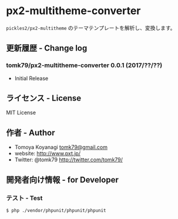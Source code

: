 # px2-multitheme-converter

`pickles2/px2-multitheme` のテーマテンプレートを解析し、変換します。

## 更新履歴 - Change log

### tomk79/px2-multitheme-converter 0.0.1 (2017/??/??)

- Initial Release


## ライセンス - License

MIT License


## 作者 - Author

- Tomoya Koyanagi <tomk79@gmail.com>
- website: <http://www.pxt.jp/>
- Twitter: @tomk79 <http://twitter.com/tomk79/>


## 開発者向け情報 - for Developer

### テスト - Test

```
$ php ./vendor/phpunit/phpunit/phpunit
```
